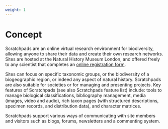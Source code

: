 ```yaml
---
weight: 1
---
```


# Concept

Scratchpads are an online virtual research environment for biodiversity,
allowing anyone to share their data and create their own research networks.
Sites are hosted at the Natural History Museum London, and offered freely to any
scientist that completes an
[online registration form](http://get.scratchpads.eu/).

Sites can focus on specific taxonomic groups, or the biodiversity of a
biogeographic region, or indeed any aspect of natural history. Scratchpads are
also suitable for societies or for managing and presenting projects. Key
features of Scratchpads (see also Scratchpads feature list) include: tools to
manage biological classifications, bibliography management, media (images, video
and audio), rich taxon pages (with structured descriptions, specimen records,
and distribution data), and character matrices.

Scratchpads support various ways of communicating with site members and visitors
such as blogs, forums, newsletters and a commenting system.
